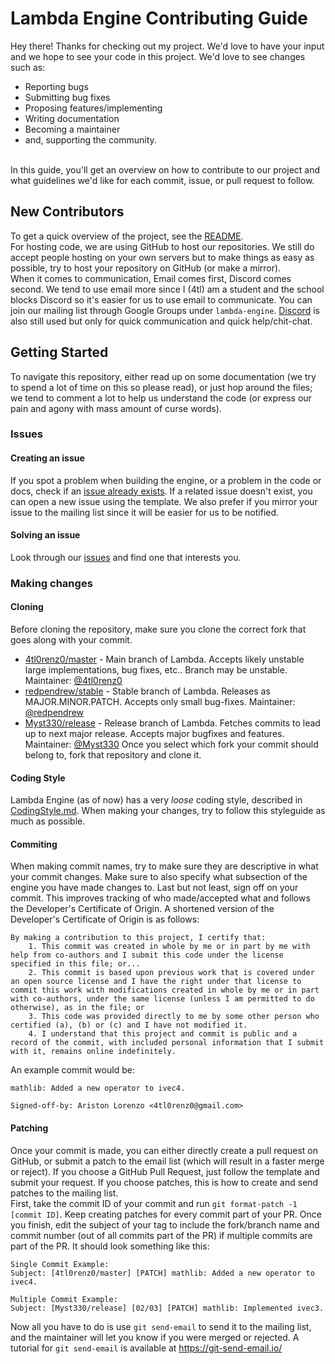 # Lambda Engine Contributing Guide
Hey there! Thanks for checking out my project. We'd love to have your input and we hope to see your code in this project. We'd love to see changes such as:
 - Reporting bugs
 - Submitting bug fixes
 - Proposing features/implementing
 - Writing documentation
 - Becoming a maintainer
 - and, supporting the community.
<br>
In this guide, you'll get an overview on how to contribute to our project and what guidelines we'd like for each commit, issue, or pull request to follow.

## New Contributors
To get a quick overview of the project, see the [README](https://github.com/4tl0renz0/lambda-engine#README). 
<br>
For hosting code, we are using GitHub to host our repositories. We still do accept people hosting on your own servers but to make things as easy as possible, try to host your repository on GitHub (or make a mirror).
<br>
When it comes to communication, Email comes first, Discord comes second. We tend to use email more since I (4tl) am a student and the school blocks Discord so it's easier for us to use email to communicate. You can join our mailing list through Google Groups under `lambda-engine`. [Discord](https://discord.gg/65fmUzsKkG) is also still used but only for quick communication and quick help/chit-chat.

## Getting Started
To navigate this repository, either read up on some documentation (we try to spend a lot of time on this so please read), or just hop around the files; we tend to comment a lot to help us understand the code (or express our pain and agony with mass amount of curse words).

### Issues

#### Creating an issue
If you spot a problem when building the engine, or a problem in the code or docs, check if an [issue already exists](https://github.com/4tl0renz0/lambda-engine/issues). If a related issue doesn't exist, you can open a new issue using the template. We also prefer if you mirror your issue to the mailing list since it will be easier for us to be notified.

#### Solving an issue
Look through our [issues](https://github.com/4tl0renz0/lambda-engine/issues) and find one that interests you. 

### Making changes

#### Cloning
Before cloning the repository, make sure you clone the correct fork that goes along with your commit.
 - [4tl0renz0/master](https://github.com/4tl0renz0/lambda-engine) - Main branch of Lambda. Accepts likely unstable large implementations, bug fixes, etc.. Branch may be unstable. Maintainer: [@4tl0renz0](https://github.com/4tl0renz0)
 - [redpendrew/stable](https://github.com/redpendrew/lambda-engine) - Stable branch of Lambda. Releases as MAJOR.MINOR.PATCH. Accepts only small bug-fixes. Maintainer: [@redpendrew](https://github.com/redpendrew)
 - [Myst330/release](https://github.com/Myst330/lambda-engine) - Release branch of Lambda. Fetches commits to lead up to next major release. Accepts major bugfixes and features. Maintainer: [@Myst330](https://github.com/Myst330)
Once you select which fork your commit should belong to, fork that repository and clone it.

#### Coding Style
Lambda Engine (as of now) has a very *loose* coding style, described in [CodingStyle.md](https://github.com/4tl0renz0/lambda-engine/blob/main/docs/CodingStyle.md). When making your changes, try to follow this styleguide as much as possible.

#### Commiting
When making commit names, try to make sure they are descriptive in what your commit changes. Make sure to also specify what subsection of the engine you have made changes to. Last but not least, sign off on your commit. This improves tracking of who made/accepted what and follows the Developer's Certificate of Origin. A shortened version of the Developer's Certificate of Origin is as follows:
```
By making a contribution to this project, I certify that:
	1. This commit was created in whole by me or in part by me with help from co-authors and I submit this code under the license specified in this file; or...
	2. This commit is based upon previous work that is covered under an open source license and I have the right under that license to commit this work with modifications created in whole by me or in part with co-authors, under the same license (unless I am permitted to do otherwise), as in the file; or
	3. This code was provided directly to me by some other person who certified (a), (b) or (c) and I have not modified it.
	4. I understand that this project and commit is public and a record of the commit, with included personal information that I submit with it, remains online indefinitely.
```
An example commit would be:
```
mathlib: Added a new operator to ivec4.

Signed-off-by: Ariston Lorenzo <4tl0renz0@gmail.com>
```

#### Patching
Once your commit is made, you can either directly create a pull request on GitHub, or submit a patch to the email list (which will result in a faster merge or reject). If you choose a GitHub Pull Request, just follow the template and submit your request. If you choose patches, this is how to create and send patches to the mailing list.
<br>
First, take the commit ID of your commit and run `git format-patch -1 [commit ID]`. Keep creating patches for every commit part of your PR. Once you finish, edit the subject of your tag to include the fork/branch name and commit number (out of all commits part of the PR) if multiple commits are part of the PR. It should look something like this:
```
Single Commit Example:
Subject: [4tl0renz0/master] [PATCH] mathlib: Added a new operator to ivec4.

Multiple Commit Example:
Subject: [Myst330/release] [02/03] [PATCH] mathlib: Implemented ivec3.
```
Now all you have to do is use `git send-email` to send it to the mailing list, and the maintainer will let you know if you were merged or rejected. A tutorial for `git send-email` is available at https://git-send-email.io/

